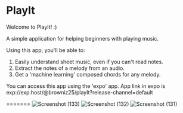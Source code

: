 # PlayIt

Welcome to PlayIt! :)

A simple application for helping beginners with playing music.

Using this app, you'll be able to:
1) Easily understand sheet music, even if you can't read notes.
2) Extract the notes of a melody from an audio. 
3) Get a 'machine learning' composed chords for any melody.

You can access this app using the 'expo' app. App link in expo is exp://exp.host/@browniz25/playIt?release-channel=default

=======
![Screenshot (133)](https://user-images.githubusercontent.com/61826812/175261257-f32e2b90-abfa-442b-8598-bcfe64ca27a6.png)
![Screenshot (132)](https://user-images.githubusercontent.com/61826812/175261291-19ae5481-533b-4088-8200-07d2db2198d9.png)
![Screenshot (131)](https://user-images.githubusercontent.com/61826812/175261309-4b890a2a-08df-4e9a-bda4-9e7aa4d5bd6a.png)

